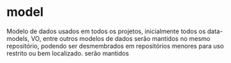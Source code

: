 # model
Modelo de dados usados em todos os projetos, inicialmente todos os data-models, VO, entre outros modelos de dados serão mantidos no mesmo repositório, podendo ser desmembrados em repositórios menores para uso restrito ou bem localizado. serão mantidos
